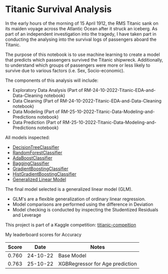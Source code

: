 # Titanic Survival Analysis

In the early hours of the morning of 15 April 1912, the RMS Titanic sank on its maiden voyage across the Atlantic Ocean after it struck an iceberg. As part of an independent investigation into the tragedy, I have taken part in conducting the analysing into the survival logs of passengers aboard the Titanic. 

The purpose of this notebook is to use machine learning to create a model that predicts which passengers survived the Titanic shipwreck. Additionally, to understand which groups of passengers were more or less likely to survive due to various factors (i.e. Sex, Socio-economic).

The components of this analysis will include:
- Exploratory Data Analysis (Part of RM-24-10-2022-Titanic-EDA-and-Data-Cleaning notebook)
- Data Cleaning (Part of RM-24-10-2022-Titanic-EDA-and-Data-Cleaning notebook)
- Data Modeling (Part of RM-25-10-2022-Titanic-Data-Modeling-and-Predictions notebook)
- Data Prediction (Part of RM-25-10-2022-Titanic-Data-Modeling-and-Predictions notebook)


All models inspected:
- [DecisionTreeClassifier](https://scikit-learn.org/stable/modules/tree.html)
- [RandomForestClassifier](https://scikit-learn.org/stable/modules/generated/sklearn.ensemble.RandomForestClassifier.html)
- [AdaBoostClassifier](https://scikit-learn.org/stable/modules/generated/sklearn.ensemble.AdaBoostClassifier.html)
- [BaggingClassifier](https://scikit-learn.org/stable/modules/generated/sklearn.ensemble.BaggingClassifier.html)
- [GradientBoostingClassifier](https://scikit-learn.org/stable/modules/generated/sklearn.ensemble.GradientBoostingClassifier.html)
- [HistGradientBoostingClassifier](https://scikit-learn.org/stable/modules/generated/sklearn.ensemble.HistGradientBoostingClassifier.html)
- [Generalized Linear Model](https://www.statsmodels.org/dev/glm.html)


The final model selected is a generalized linear model (GLM).
- GLM's are a flexible generalization of ordinary linear regression.
- Model comparisons are performed using the difference in Deviation
- Model checking is conducted by inspecting the Studentized Residuals and Leverage


This project is part of a Kaggle competition: [titianic-compeition](https://www.kaggle.com/competitions/titanic/overview)

My leaderboard scores for Accuracy

| Score  | Date | Notes |
| --- | --- | --- |
| 0.760  | 24-10-22 | Base Model | 
| 0.763	 | 25-10-22 | XGBRegressor for Age prediction |
